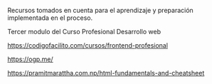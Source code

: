 Recursos tomados en cuenta para el aprendizaje y preparación implementada en el proceso.

Tercer modulo del Curso Profesional Desarrollo web

https://codigofacilito.com/cursos/frontend-profesional

https://ogp.me/

https://pramitmarattha.com.np/html-fundamentals-and-cheatsheet


